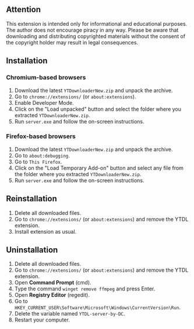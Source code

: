 ## Attention
This extension is intended only for informational and educational purposes. The author does not encourage piracy in any way. Please be aware that downloading and distributing copyrighted materials without the consent of the copyright holder may result in legal consequences.

## Installation
### Chromium-based browsers
1. Download the latest `YTDownloaderNew.zip` and unpack the archive.
2. Go to `chrome://extensions/` (or `about:extensions`).
3. Enable Developer Mode.
4. Click on the "Load unpacked" button and select the folder where you extracted `YTDownloaderNew.zip`.
5. Run `server.exe` and follow the on-screen instructions.

### Firefox-based browsers
1. Download the latest `YTDownloaderNew.zip` and unpack the archive.
2. Go to `about:debugging`.
3. Go to `This Firefox`.
4. Click on the "Load Temporary Add-on" button and select any file from the folder where you extracted `YTDownloaderNew.zip`.
5. Run `server.exe` and follow the on-screen instructions.

## Reinstallation
1. Delete all downloaded files.
2. Go to `chrome://extensions/` (or `about:extensions`) and remove the YTDL extension.
3. Install extension as usual.

## Uninstallation
1. Delete all downloaded files.
2. Go to `chrome://extensions/` (or `about:extensions`) and remove the YTDL extension.
3. Open **Command Prompt** (cmd).
4. Type the command `winget remove ffmpeg` and press Enter.
5. Open **Registry Editor** (regedit).
6. Go to `HKEY_CURRENT_USER\Software\Microsoft\Windows\CurrentVersion\Run`.
7. Delete the variable named `YTDL-server-by-DC`.
8. Restart your computer.
